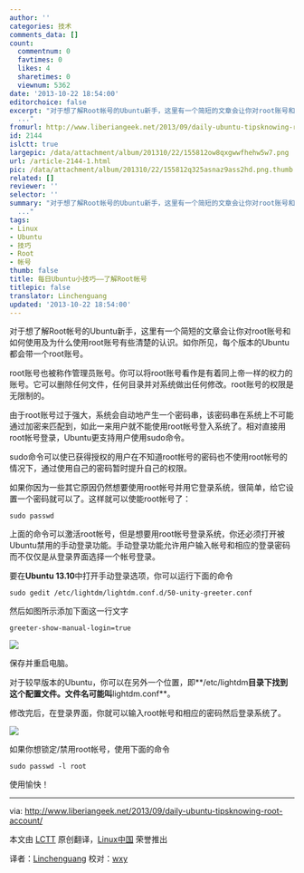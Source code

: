 ```yaml
---
author: ''
categories: 技术
comments_data: []
count:
  commentnum: 0
  favtimes: 0
  likes: 4
  sharetimes: 0
  viewnum: 5362
date: '2013-10-22 18:54:00'
editorchoice: false
excerpt: "对于想了解Root帐号的Ubuntu新手，这里有一个简短的文章会让你对root账号和如何使用及为什么使用root账号有些清楚的认识。如你所见，每个版本的Ubuntu都会带一个root账号。\r\nroot账号也被称作管理员账号。你可以将roo
  ..."
fromurl: http://www.liberiangeek.net/2013/09/daily-ubuntu-tipsknowing-root-account/
id: 2144
islctt: true
largepic: /data/attachment/album/201310/22/155812ow8qxgwwfhehw5w7.png
url: /article-2144-1.html
pic: /data/attachment/album/201310/22/155812q325asnaz9ass2hd.png.thumb.jpg
related: []
reviewer: ''
selector: ''
summary: "对于想了解Root帐号的Ubuntu新手，这里有一个简短的文章会让你对root账号和如何使用及为什么使用root账号有些清楚的认识。如你所见，每个版本的Ubuntu都会带一个root账号。\r\nroot账号也被称作管理员账号。你可以将roo
  ..."
tags:
- Linux
- Ubuntu
- 技巧
- Root
- 帐号
thumb: false
title: 每日Ubuntu小技巧——了解Root帐号
titlepic: false
translator: Linchenguang
updated: '2013-10-22 18:54:00'
---
```


对于想了解Root帐号的Ubuntu新手，这里有一个简短的文章会让你对root账号和如何使用及为什么使用root账号有些清楚的认识。如你所见，每个版本的Ubuntu都会带一个root账号。


root账号也被称作管理员账号。你可以将root账号看作是有着同上帝一样的权力的账号。它可以删除任何文件，任何目录并对系统做出任何修改。root账号的权限是无限制的。


由于root账号过于强大，系统会自动地产生一个密码串，该密码串在系统上不可能通过加密来匹配到，如此一来用户就不能使用root帐号登入系统了。相对直接用root帐号登录，Ubuntu更支持用户使用sudo命令。


sudo命令可以使已获得授权的用户在不知道root帐号的密码也不使用root帐号的情况下，通过使用自己的密码暂时提升自己的权限。


如果你因为一些其它原因仍然想要使用root帐号并用它登录系统，很简单，给它设置一个密码就可以了。这样就可以使能root帐号了：



```
sudo passwd
```

上面的命令可以激活root帐号，但是想要用root帐号登录系统，你还必须打开被Ubuntu禁用的手动登录功能。手动登录功能允许用户输入帐号和相应的登录密码而不仅仅是从登录界面选择一个帐号登录。


要在**Ubuntu 13.10**中打开手动登录选项，你可以运行下面的命令



```
sudo gedit /etc/lightdm/lightdm.conf.d/50-unity-greeter.conf
```

然后如图所示添加下面这一行文字



```
greeter-show-manual-login=true
```

 ![](/data/attachment/album/201310/22/155812ow8qxgwwfhehw5w7.png)


保存并重启电脑。


对于较早版本的Ubuntu，你可以在另外一个位置，即**/etc/lightdm**目录下找到这个配置文件。文件名可能叫**lightdm.conf**。


修改完后，在登录界面，你就可以输入root帐号和相应的密码然后登录系统了。


 ![](/data/attachment/album/201310/22/155812q325asnaz9ass2hd.png)


如果你想锁定/禁用root帐号，使用下面的命令



```
sudo passwd -l root
```

使用愉快！


 




---


 


via: <http://www.liberiangeek.net/2013/09/daily-ubuntu-tipsknowing-root-account/>


本文由 [LCTT](https://github.com/LCTT/TranslateProject) 原创翻译，[Linux中国](http://linux.cn/) 荣誉推出


译者：[Linchenguang](https://github.com/Linchenguang) 校对：[wxy](https://github.com/wxy)